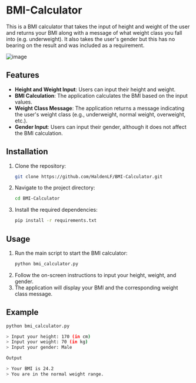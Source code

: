 # BMI-Calculator

This is a BMI calculator that takes the input of height and weight of the user and returns your BMI along with a message of what weight class you fall into (e.g. underweight). It also takes the user's gender but this has no bearing on the result and was included as a requirement.

![image](https://github.com/HaldenLF/BMI-Calculator/assets/165461117/4fdc7b39-b9ce-4322-96f2-310a5953b0c1)

## Features
- **Height and Weight Input**: Users can input their height and weight.
- **BMI Calculation**: The application calculates the BMI based on the input values.
- **Weight Class Message**: The application returns a message indicating the user's weight class (e.g., underweight, normal weight, overweight, etc.).
- **Gender Input**: Users can input their gender, although it does not affect the BMI calculation.

## Installation
1. Clone the repository:
    ```sh
    git clone https://github.com/HaldenLF/BMI-Calculator.git
    ```
2. Navigate to the project directory:
    ```sh
    cd BMI-Calculator
    ```
3. Install the required dependencies:
    ```sh
    pip install -r requirements.txt
    ```

## Usage
1. Run the main script to start the BMI calculator:
    ```sh
    python bmi_calculator.py
    ```
2. Follow the on-screen instructions to input your height, weight, and gender.
3. The application will display your BMI and the corresponding weight class message.

## Example
```sh
python bmi_calculator.py

> Input your height: 170 (in cm)
> Input your weight: 70 (in kg)
> Input your gender: Male

Output

> Your BMI is 24.2
> You are in the normal weight range.
```
